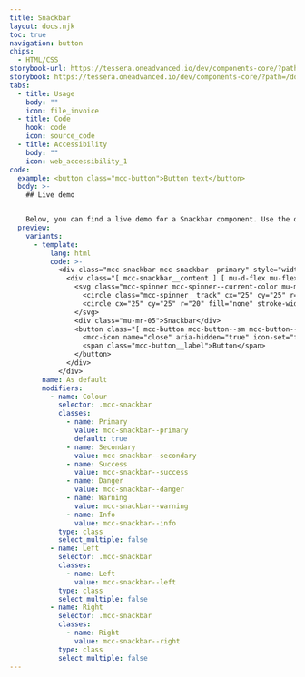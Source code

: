 ```yaml
---
title: Snackbar
layout: docs.njk
toc: true
navigation: button
chips:
  - HTML/CSS
storybook-url: https://tessera.oneadvanced.io/dev/components-core/?path=/docs/html-button--as-default
storybook: https://tessera.oneadvanced.io/dev/components-core/?path=/docs/html-snackbar--as-default
tabs:
  - title: Usage
    body: ""
    icon: file_invoice
  - title: Code
    hook: code
    icon: source_code
  - title: Accessibility
    body: ""
    icon: web_accessibility_1
code:
  example: <button class="mcc-button">Button text</button>
  body: >-
    ## Live demo


    Below, you can find a live demo for a Snackbar component. Use the drop-down menus and radio buttons to view the different Snackbar Types and Variants.
  preview:
    variants:
      - template:
          lang: html
          code: >-
            <div class="mcc-snackbar mcc-snackbar--primary" style="width: 100%">
              <div class="[ mcc-snackbar__content ] [ mu-d-flex mu-flex-row mu-justify-content-between mu-align-items-center mu-p-04 mu-px-05 ]">
                <svg class="mcc-spinner mcc-spinner--current-color mu-mr-03" viewBox="0 0 50 50" style="width: 24px; height: 24px;">
                  <circle class="mcc-spinner__track" cx="25" cy="25" r="20" fill="none" stroke-width="5"></circle>
                  <circle cx="25" cy="25" r="20" fill="none" stroke-width="5"></circle>
                </svg>
                <div class="mu-mr-05">Snackbar</div>
                <button class="[ mcc-button mcc-button--sm mcc-button--icon-only ] [ mu-ml-auto ]">
                  <mcc-icon name="close" aria-hidden="true" icon-set="fluency-outline"></mcc-icon>
                  <span class="mcc-button__label">Button</span>
                </button>
              </div>
            </div>
        name: As default
        modifiers:
          - name: Colour
            selector: .mcc-snackbar
            classes:
              - name: Primary
                value: mcc-snackbar--primary
                default: true
              - name: Secondary
                value: mcc-snackbar--secondary
              - name: Success
                value: mcc-snackbar--success
              - name: Danger
                value: mcc-snackbar--danger
              - name: Warning
                value: mcc-snackbar--warning
              - name: Info
                value: mcc-snackbar--info
            type: class
            select_multiple: false
          - name: Left
            selector: .mcc-snackbar
            classes:
              - name: Left
                value: mcc-snackbar--left
            type: class
            select_multiple: false
          - name: Right
            selector: .mcc-snackbar
            classes:
              - name: Right
                value: mcc-snackbar--right
            type: class
            select_multiple: false
---
```

